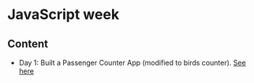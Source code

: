 # JavaScript week

## Content
- Day 1: Built a Passenger Counter App (modified to birds counter). <a href="https://birds-counter-js.netlify.app/">See here</a>
